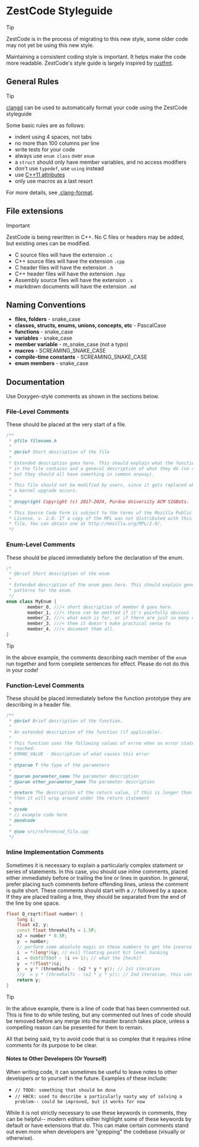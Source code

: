 # ZestCode Styleguide

> [!TIP]
> ZestCode is in the process of migrating to this new style, some older code may not yet be using this new style.

Maintaining a consistent coding style is important. It helps make the code more readable. ZestCode's style guide is largely inspired by [rustfmt](https://doc.rust-lang.org/stable/style-guide/).

## General Rules

> [!TIP]
> [clangd](https://marketplace.visualstudio.com/items?itemName=llvm-vs-code-extensions.vscode-clangd) can be used to automatically format your code using the ZestCode styleguide

Some basic rules are as follows:

- indent using 4 spaces, not tabs
- no more than 100 columns per line
- write tests for your code
- always use `enum class` over `enum`
- a `struct` should only have member variables, and no access modifiers
- don't use `typedef`, use `using` instead
- use [C++11 attributes](https://en.cppreference.com/w/cpp/language/attributes)
- only use macros as a last resort

For more details, see [.clang-format](../.clang-format).

## File extensions

> [!IMPORTANT]
> ZestCode is being rewritten in C++. No C files or headers may be added, but existing ones can be modified.

- C source files will have the extension `.c`
- C++ source files will have the extension `.cpp`
- C header files will have the extension `.h`
- C++ header files will have the extension `.hpp`
- Assembly source files will have the extension `.s`
- markdown documents will have the extension `.md`

## Naming Conventions

- **files, folders** - snake_case
- **classes, structs, enums, unions, concepts, etc** - PascalCase
- **functions** - snake_case
- **variables** - snake_case
- **member variable** - m_snake_case (not a typo)
- **macros** - SCREAMING_SNAKE_CASE
- **compile-time constants** - SCREAMING_SNAKE_CASE
- **enum members** - snake_case

## Documentation

Use Doxygen-style comments as shown in the sections below.

### File-Level Comments

These should be placed at the very start of a file.

```c
/**
 * @file filename.h
 *
 * @brief Short description of the file
 *
 * Extended description goes here. This should explain what the functions (etc)
 * in the file contains and a general description of what they do (no specifics,
 * but they should all have something in common anyway).
 *
 * This file should not be modified by users, since it gets replaced whenever
 * a kernel upgrade occurs.
 *
 * @copyright Copyright (c) 2017-2024, Purdue University ACM SIGBots.
 *
 * This Source Code Form is subject to the terms of the Mozilla Public
 * License, v. 2.0. If a copy of the MPL was not distributed with this
 * file, You can obtain one at http://mozilla.org/MPL/2.0/.
 */
```

### Enum-Level Comments

These should be placed immediately before the declaration of the enum.

```c++
/*
 * @brief Short description of the enum
 *
 * Extended description of the enum goes here. This should explain general usage
 * patterns for the enum.
 */
enum class MyEnum {
        member_0, ///< short description of member 0 goes here.
        member_1, ///< these can be omitted if it's painfully obvious
        member_2, ///< what each is for, or if there are just so many of
        member_3, ///< them it doesn't make practical sense to
        member_4, ///< document them all.
}
```

> [!TIP]
> In the above example, the comments describing each member of the `enum` run together and form complete sentences for effect.
> Please do not do this in your code!

### Function-Level Comments

These should be placed immediately before the function prototype they are describing in a header file.

```c++
/**
 * @brief Brief description of the function.
 *
 * An extended description of the function (if applicable).
 *
 * This function uses the following values of errno when an error state is
 * reached:
 * ERRNO_VALUE - Description of what causes this error
 *
 * @tparam T the type of the parameters
 *
 * @param parameter_name The parameter description
 * @param other_parameter_name The parameter description
 *
 * @return The description of the return value, if this is longer than one line
 * then it will wrap around under the return statement
 *
 * @code
 * // example code here
 * @endcode
 *
 * @see src/referenced_file.cpp
 */
```

### Inline Implementation Comments

Sometimes it is necessary to explain a particularly complex statement or series of statements. In this case, you should use inline comments, placed either immediately before or trailing the line or lines in question. In general, prefer placing such comments before offending lines, unless the comment is quite short. These comments should start with a `//` followed by a space. If they are placed trailing a line, they should be separated from the end of the line by one space.

```c++
float Q_rsqrt(float number) {
    long i;
    float x2, y;
    const float threehalfs = 1.5F;
    x2 = number * 0.5F;
    y  = number;
    // perform some absolute magic on these numbers to get the inverse square root
    i  = *(long*)&y; // evil floating point bit level hacking
    i  = 0x5f3759df - (i >> 1); // what the [heck]?
    y  = *(float*)&i;
    y  = y * (threehalfs - (x2 * y * y)); // 1st iteration
    //y  = y * (threehalfs - (x2 * y * y)); // 2nd iteration, this can be removed
    return y;
}
```
> [!TIP]
> In the above example, there is a line of code that has been commented out.
> This is fine to do while testing, but any commented out lines of code should be removed before any merge into the master branch takes place, unless a compelling reason can be presented for them to remain.

All that being said, try to avoid code that is so complex that it requires inline comments for its purpose to be clear.

#### Notes to Other Developers (Or Yourself)

When writing code, it can sometimes be useful to leave notes to other developers or to yourself in the future. Examples of these include:

- `// TODO: something that should be done`
- `// HACK: used to describe a particularly nasty way of solving a problem-- could be improved, but it works for now`

While it is not strictly necessary to use these keywords in comments, they can be helpful-- modern editors either highlight some of these keywords by default or have extensions that do.
This can make certain comments stand out even more when developers are "grepping" the codebase (visually or otherwise).